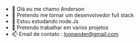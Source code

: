 - 👋 Olá eu me chamo Anderson
- 👀 Pretendo me tornar um desenvolvedor full stack
- 🌱 Estou estudando node.Js
- 💞️ Pretendo trabalhar em varios projetos
- 📫 Email de contato : loonander@gmail.com

